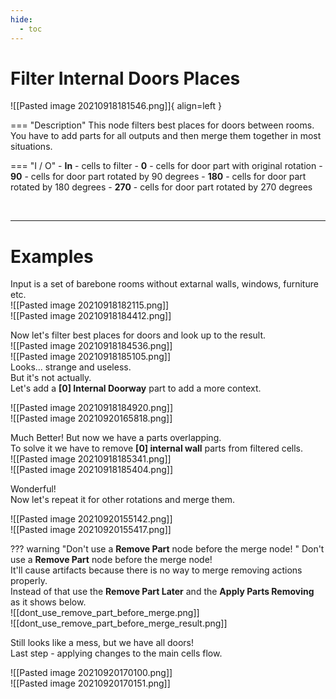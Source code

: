 ```yaml
---
hide:
  - toc
---
```


# **Filter Internal Doors Places**

![[Pasted image 20210918181546.png]]{ align=left }

=== "Description"
	This node filters best places for doors between rooms.  
	You have to add parts for all outputs and then merge them together in most situations.
	
=== "I / O"
	- **In** - cells to filter
	- **0** - cells for door part with original rotation
	- **90** - cells for door part rotated by 90 degrees
	- **180** - cells for door part rotated by 180 degrees
	- **270** - cells for door part rotated by 270 degrees




<br />

--------

# Examples
Input is a set of barebone rooms without extarnal walls, windows, furniture etc.  
![[Pasted image 20210918182115.png]]  
![[Pasted image 20210918184412.png]]  

Now let's filter best places for doors and look up to the result.    
![[Pasted image 20210918184536.png]]  
![[Pasted image 20210918185105.png]]  
Looks... strange and useless.  
But it's not actually.  
Let's add a **[0] Internal Doorway** part to add a more context.  

![[Pasted image 20210918184920.png]]  
![[Pasted image 20210920165818.png]]  

Much Better! But now we have a parts overlapping.  
To solve it we have to remove **[0] internal wall** parts from filtered cells.   
![[Pasted image 20210918185341.png]]  
![[Pasted image 20210918185404.png]]  

Wonderful!  
Now let's repeat it for other rotations and merge them.  

![[Pasted image 20210920155142.png]]  
![[Pasted image 20210920155417.png]]  

??? warning "Don't use a **Remove Part** node before the merge node! "
	Don't use a **Remove Part** node before the merge node!  
	It'll cause artifacts because there is no way to merge removing actions properly.  
	Instead of that use the **Remove Part Later** and the **Apply Parts Removing** as it shows below.  
	![[dont_use_remove_part_before_merge.png]]  
	![[dont_use_remove_part_before_merge_result.png]]  

Still looks like a mess, but we have all doors!  
Last step - applying changes to the main cells flow.  

![[Pasted image 20210920170100.png]]  
![[Pasted image 20210920170151.png]]  